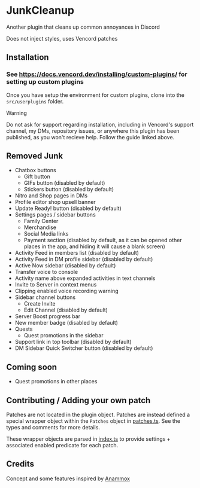# JunkCleanup

Another plugin that cleans up common annoyances in Discord

Does not inject styles, uses Vencord patches

## Installation

### See https://docs.vencord.dev/installing/custom-plugins/ for setting up custom plugins
Once you have setup the environment for custom plugins, clone into the `src/userplugins` folder.

> [!WARNING]
> Do not ask for support regarding installation, including in Vencord's support channel, my DMs, repository issues, or anywhere this plugin has been published, as you won't recieve help. Follow the guide linked above.

## Removed Junk

- Chatbox buttons
  - Gift button
  - GIFs button (disabled by default)
  - Stickers button (disabled by default)
- Nitro and Shop pages in DMs
- Profile editor shop upsell banner
- Update Ready! button (disabled by default)
- Settings pages / sidebar buttons
  - Family Center
  - Merchandise
  - Social Media links
  - Payment section (disabled by default, as it can be opened other places in the app, and hiding it will cause a blank screen)
- Activity Feed in members list (disabled by default)
- Activity Feed in DM profile sidebar (disabled by default)
- Active Now sidebar (disabled by default)
- Transfer voice to console
- Activity name above expanded activities in text channels
- Invite to Server in context menus
- Clipping enabled voice recording warning
- Sidebar channel buttons
  - Create Invite
  - Edit Channel (disabled by default)
- Server Boost progress bar
- New member badge (disabled by default)
- Quests
  - Quest promotions in the sidebar
- Support link in top toolbar (disabled by default)
- DM Sidebar Quick Switcher button (disabled by default)

## Coming soon

- Quest promotions in other places

## Contributing / Adding your own patch

Patches are not located in the plugin object. Patches are instead defined a special wrapper object within the `Patches` object in [patches.ts](./patches.ts). See the types and comments for more details.

These wrapper objects are parsed in [index.ts](./index.ts) to provide settings + associated enabled predicate for each patch.

## Credits

Concept and some features inspired by [Anammox](https://github.com/Kyuuhachi/VencordPlugins/tree/main/Anammox)
